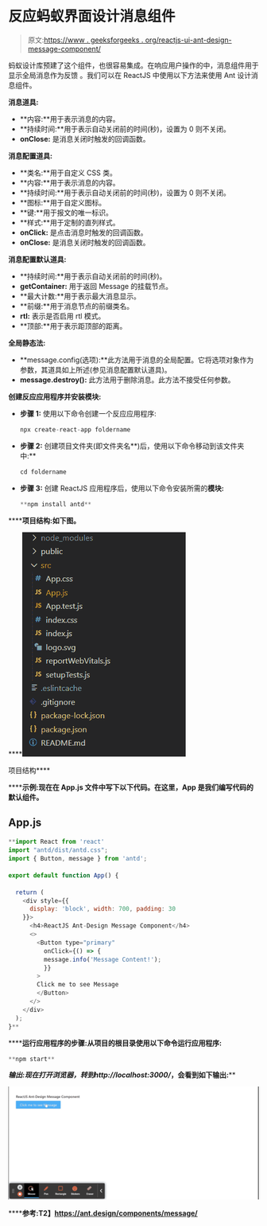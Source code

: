# 反应蚂蚁界面设计消息组件

> 原文:[https://www . geeksforgeeks . org/reactjs-ui-ant-design-message-component/](https://www.geeksforgeeks.org/reactjs-ui-ant-design-message-component/)

蚂蚁设计库预建了这个组件，也很容易集成。在响应用户操作的中，消息组件用于显示全局消息作为反馈 。我们可以在 ReactJS 中使用以下方法来使用 Ant 设计消息组件。

**消息道具:**

*   **内容:**用于表示消息的内容。
*   **持续时间:**用于表示自动关闭前的时间(秒)，设置为 0 则不关闭。
*   **onClose:** 是消息关闭时触发的回调函数。

**消息配置道具:**

*   **类名:**用于自定义 CSS 类。
*   **内容:**用于表示消息的内容。
*   **持续时间:**用于表示自动关闭前的时间(秒)，设置为 0 则不关闭。
*   **图标:**用于自定义图标。
*   **键:**用于报文的唯一标识。
*   **样式:**用于定制的直列样式。
*   **onClick:** 是点击消息时触发的回调函数。
*   **onClose:** 是消息关闭时触发的回调函数。

**消息配置默认道具:**

*   **持续时间:**用于表示自动关闭前的时间(秒)。
*   **getContainer:** 用于返回 Message 的挂载节点。
*   **最大计数:**用于表示最大消息显示。
*   **前缀:**用于消息节点的前缀类名。
*   **rtl:** 表示是否启用 rtl 模式。
*   **顶部:**用于表示距顶部的距离。

**全局静态法:**

*   **message.config(选项):**此方法用于消息的全局配置。它将选项对象作为参数，其道具如上所述(参见消息配置默认道具)。
*   **message.destroy():** 此方法用于删除消息。此方法不接受任何参数。

**创建反应应用程序并安装模块:**

*   **步骤 1:** 使用以下命令创建一个反应应用程序:

    ```jsx
    npx create-react-app foldername
    ```

*   **步骤 2:** 创建项目文件夹(即文件夹名**)后，使用以下命令移动到该文件夹中:**

    ```jsx
    cd foldername
    ```

*   **步骤 3:** 创建 ReactJS 应用程序后，使用以下命令安装所需的****模块:****

    ```jsx
    **npm install antd**
    ```

******项目结构:**如下图。****

****![](img/f04ae0d8b722a9fff0bd9bd138b29c23.png)

项目结构**** 

******示例:**现在在 **App.js** 文件中写下以下代码。在这里，App 是我们编写代码的默认组件。****

## ****App.js****

```jsx
**import React from 'react'
import "antd/dist/antd.css";
import { Button, message } from 'antd';

export default function App() {

  return (
    <div style={{
      display: 'block', width: 700, padding: 30
    }}>
      <h4>ReactJS Ant-Design Message Component</h4>
      <>
        <Button type="primary" 
          onClick={() => {
          message.info('Message Content!');
          }}
        >
        Click me to see Message
        </Button>
      </>
    </div>
  );
}**
```

******运行应用程序的步骤:**从项目的根目录使用以下命令运行应用程序:****

```jsx
**npm start**
```

******输出:**现在打开浏览器，转到***http://localhost:3000/***，会看到如下输出:****

****![](img/0e6731dcfa79224a40c69de7fc462afc.png)****

******参考:**T2】https://ant.design/components/message/****